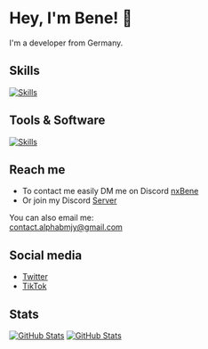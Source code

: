 # Hey, I'm Bene! 👋

I'm a developer from Germany.

## Skills
[![Skills](https://skillicons.dev/icons?i=nodejs,html,css,js,php,swift)](https://github.com/nxBene)

## Tools & Software
[![Skills](https://skillicons.dev/icons?i=vscode,github,git,discord,bots)](https://github.com/nxBene)

## Reach me

- To contact me easily DM me on Discord [nxBene](http://discord.com/users/nxBene)
- Or join my Discord [Server](https://page.benekn.repl.co/goto/discord.html)

You can also email me:<br>
[contact.alphabmjy@gmail.com](mailto:contact.alphabmjy@gmail.com)

## Social media
- [Twitter](https://twitter.com/AlphaBMJy)
- [TikTok](https://www.tiktok.com/@alphabmjy)

## Stats
[![GitHub Stats](https://github-stats.qrpx.link/api/top-langs/?username=nxBene&langs_count=5)](https://github.com/nxBene)
[![GitHub Stats](https://github-stats.qrpx.link/api?username=nxBene&count_private=true&show_icons=true&include_all_commits=true&hide_border=true)](https://github.com/nxBene)
